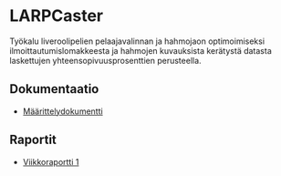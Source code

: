 # LARPCaster
Työkalu liveroolipelien pelaajavalinnan ja hahmojaon optimoimiseksi ilmoittautumislomakkeesta ja hahmojen kuvauksista kerätystä datasta laskettujen yhteensopivuusprosenttien perusteella.

## Dokumentaatio
* [Määrittelydokumentti](https://github.com/vmarttil/larp-caster/blob/master/dokumentaatio/m%C3%A4%C3%A4rittelydokumentti.md)

## Raportit
* [Viikkoraportti 1](https://github.com/vmarttil/larp-caster/blob/master/dokumentaatio/raportit/viikkoraportti1.md)
